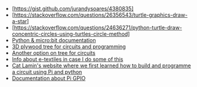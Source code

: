- [https://gist.github.com/jurandysoares/4380835]
- [https://stackoverflow.com/questions/26356543/turtle-graphics-draw-a-star]
- [https://stackoverflow.com/questions/24636271/python-turtle-draw-concentric-circles-using-turtles-circle-method]
- [Python & micro:bit documentation](http://microbit-micropython.readthedocs.io/en/latest/)
- [3D plywood tree for circuits and programming](http://www.pneumaticaddict.com/2014/12/3-d-plywood-trees.html)
- [Another option on tree for circuits](http://www.instructables.com/id/DIY-Mini-Wooden-Christmas-Tree/)
- [Info about e-textiles in case I do some of this](https://www.kitronik.co.uk/blog/e-textiles-wearables-tutorials-resources/)
- [Cat Lamin's website where we first learned how to build and programme a circuit using Pi and python](https://catlamin.com/2017/04/16/an-easter-gift-rpi-beginners-worksheet/)
- [Documentation about Pi GPIO](https://www.raspberrypi.org/documentation/usage/gpio-plus-and-raspi2/README.md)
